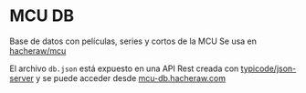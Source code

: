 # MCU DB
Base de datos con películas, series y cortos de la MCU
Se usa en [hacheraw/mcu](https://github.com/hacheraw/mcu)

El archivo `db.json` está expuesto en una API Rest creada con [typicode/json-server](https://github.com/typicode/json-server) y se puede acceder desde [mcu-db.hacheraw.com](https://mcu-db.hacheraw.com/)